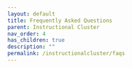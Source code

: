 ```yaml
---
layout: default
title: Frequently Asked Questions
parent: Instructional Cluster
nav_order: 4
has_children: true
description: ""
permalink: /instructionalcluster/faqs
---
```

